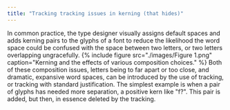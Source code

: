 ```yaml
---
title: "Tracking tracking issues in kerning (that hides)"
---
```


In common practice, the type designer visually assigns default spaces and adds kerning pairs to the glyphs of a font to reduce the likelihood the word space could be confused with the space between two letters, or two letters overlapping ungracefully.
{% include figure
        src="./images/Figure 1.png"
        caption="Kerning and the effects of various composition choices."
%}
Both of these composition issues, letters being to far apart or too close, and dramatic, expansive word spaces, can be introduced by the use of tracking, or tracking with standard justification. The simplest example is when a pair of glyphs has needed more separation, a positive kern like "f?". This pair is added, but then, in essence deleted by the tracking.
